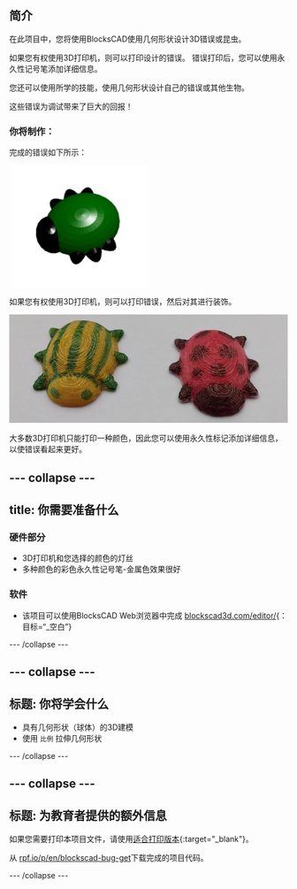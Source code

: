 ## 简介

在此项目中，您将使用BlocksCAD使用几何形状设计3D错误或昆虫。

如果您有权使用3D打印机，则可以打印设计的错误。 错误打印后，您可以使用永久性记号笔添加详细信息。

您还可以使用所学的技能，使用几何形状设计自己的错误或其他生物。

这些错误为调试带来了巨大的回报！

### 你将制作：

完成的错误如下所示：

![截屏](images/bug-complete.png)

如果您有权使用3D打印机，则可以打印错误，然后对其进行装饰。

![完成项目](images/bug-showcase.png)

大多数3D打印机只能打印一种颜色，因此您可以使用永久性标记添加详细信息，以使错误看起来更好。

--- collapse ---
---
title: 你需要准备什么
---

### 硬件部分

+ 3D打印机和您选择的颜色的灯丝
+ 多种颜色的彩色永久性记号笔-金属色效果很好

### 软件

+ 该项目可以使用BlocksCAD Web浏览器中完成 [blockscad3d.com/editor/](https://www.blockscad3d.com/editor){：目标=“_空白”}

--- /collapse ---

--- collapse ---
---
标题: 你将学会什么
---

+ 具有几何形状（球体）的3D建模
+ 使用 `比例` 拉伸几何形状

--- /collapse ---

--- collapse ---
---
标题: 为教育者提供的额外信息
---

如果您需要打印本项目文件，请使用[适合打印版本](https://projects.raspberrypi.org/en/projects/blockscad-bug/print){:target="_blank"}。

从 [rpf.io/p/en/blockscad-bug-get](http://rpf.io/p/en/blockscad-bug-get)下载完成的项目代码。

--- /collapse ---
